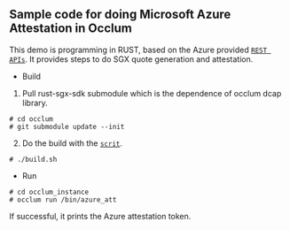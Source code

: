 ## Sample code for doing Microsoft Azure Attestation in Occlum

This demo is programming in RUST, based on the Azure provided [`REST APIs`](https://docs.microsoft.com/en-us/rest/api/attestation/). It provides steps to do SGX quote generation and attestation.

* Build

1. Pull rust-sgx-sdk submodule which is the dependence of occlum dcap library.

```
# cd occlum
# git submodule update --init
```

2. Do the build with the [`scrit`](./build.sh).

```
# ./build.sh
```

* Run
```
# cd occlum_instance
# occlum run /bin/azure_att
```

If successful, it prints the Azure attestation token.